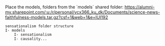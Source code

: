Place the models, folders from the `models´ shared
folder: https://alumni-my.sharepoint.com/:u:/r/personal/vcx366_ku_dk/Documents/science-news-faithfulness-models.tar.gz?csf=1&web=1&e=lUI192

```
sensationalism folder structure
I- models
    I- sensationalism
    I- causality...
```
